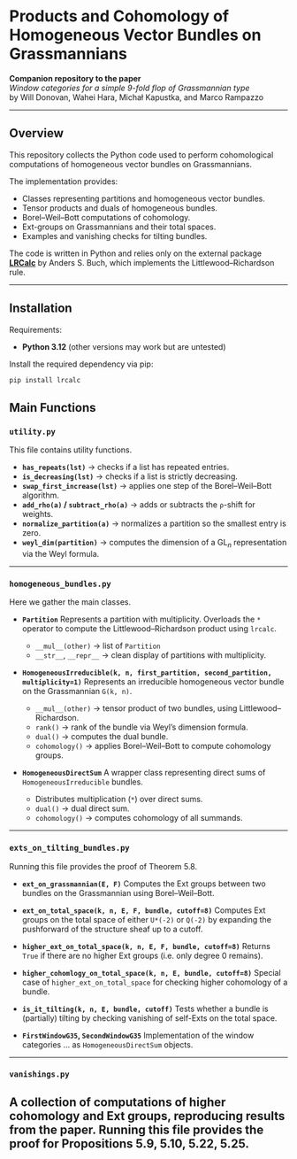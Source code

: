 # Products and Cohomology of Homogeneous Vector Bundles on Grassmannians  

**Companion repository to the paper**  
*Window categories for a simple $9$-fold flop of Grassmannian type*  
by Will Donovan, Wahei Hara, Michał Kapustka, and Marco Rampazzo  

---

## Overview  

This repository collects the Python code used to perform cohomological computations of homogeneous vector bundles on Grassmannians.  

The implementation provides:  
- Classes representing partitions and homogeneous vector bundles.  
- Tensor products and duals of homogeneous bundles.  
- Borel–Weil–Bott computations of cohomology.  
- Ext-groups on Grassmannians and their total spaces.  
- Examples and vanishing checks for tilting bundles.  

The code is written in Python and relies only on the external package **[LRCalc](https://sites.math.rutgers.edu/~asbuch/lrcalc/)** by Anders S. Buch, which implements the Littlewood–Richardson rule.  

---

## Installation  

Requirements:  
- **Python 3.12** (other versions may work but are untested)  

Install the required dependency via pip:  

```bash
pip install lrcalc
```


## Main Functions

### `utility.py`

This file contains utility functions.

* **`has_repeats(lst)`** → checks if a list has repeated entries.
* **`is_decreasing(lst)`** → checks if a list is strictly decreasing.
* **`swap_first_increase(lst)`** → applies one step of the Borel–Weil–Bott algorithm.
* **`add_rho(a)` / `subtract_rho(a)`** → adds or subtracts the `ρ`-shift for weights.
* **`normalize_partition(a)`** → normalizes a partition so the smallest entry is zero.
* **`weyl_dim(partition)`** → computes the dimension of a GL$_n$ representation via the Weyl formula.
---

### `homogeneous_bundles.py`

Here we gather the main classes.

* **`Partition`**
  Represents a partition with multiplicity. Overloads the `*` operator to compute the Littlewood–Richardson product using `lrcalc`.

  * `__mul__(other)` → list of `Partition`
  * `__str__`, `__repr__` → clean display of partitions with multiplicity.

* **`HomogeneousIrreducible(k, n, first_partition, second_partition, multiplicity=1)`**
  Represents an irreducible homogeneous vector bundle on the Grassmannian `G(k, n)`.

  * `__mul__(other)` → tensor product of two bundles, using Littlewood–Richardson.
  * `rank()` → rank of the bundle via Weyl’s dimension formula.
  * `dual()` → computes the dual bundle.
  * `cohomology()` → applies Borel–Weil–Bott to compute cohomology groups.

* **`HomogeneousDirectSum`**
  A wrapper class representing direct sums of `HomogeneousIrreducible` bundles.

  * Distributes multiplication (`*`) over direct sums.
  * `dual()` → dual direct sum.
  * `cohomology()` → computes cohomology of all summands.
---

### `exts_on_tilting_bundles.py`

Running this file provides the proof of Theorem 5.8.

* **`ext_on_grassmannian(E, F)`**
  Computes the Ext groups between two bundles on the Grassmannian using Borel–Weil–Bott.

* **`ext_on_total_space(k, n, E, F, bundle, cutoff=8)`**
  Computes Ext groups on the total space of either `U*(-2)` or `Q(-2)` by expanding the pushforward of the structure sheaf up to a cutoff.

* **`higher_ext_on_total_space(k, n, E, F, bundle, cutoff=8)`**
  Returns `True` if there are no higher Ext groups (i.e. only degree 0 remains).

* **`higher_cohomlogy_on_total_space(k, n, E, bundle, cutoff=8)`**
  Special case of `higher_ext_on_total_space` for checking higher cohomology of a bundle.

* **`is_it_tilting(k, n, E, bundle, cutoff)`**
  Tests whether a bundle is (partially) tilting by checking vanishing of self-Exts on the total space.

* **`FirstWindowG35`, `SecondWindowG35`**
  Implementation of the window categories ... as `HomogeneousDirectSum` objects.
---

### `vanishings.py`

A collection of computations of higher cohomology and Ext groups, reproducing results from the paper.
Running this file provides the proof for Propositions 5.9, 5.10, 5.22, 5.25.
---

